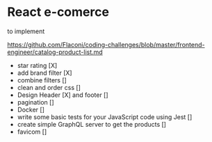 # React e-comerce

to implement

https://github.com/Flaconi/coding-challenges/blob/master/frontend-engineer/catalog-product-list.md

- star rating [X]
- add brand filter [X]
- combine filters []
- clean and order css []
- Design Header [X] and footer []
- pagination []
- Docker []
- write some basic tests for your JavaScript code using Jest []
- create simple GraphQL server to get the products []
- favicom []

